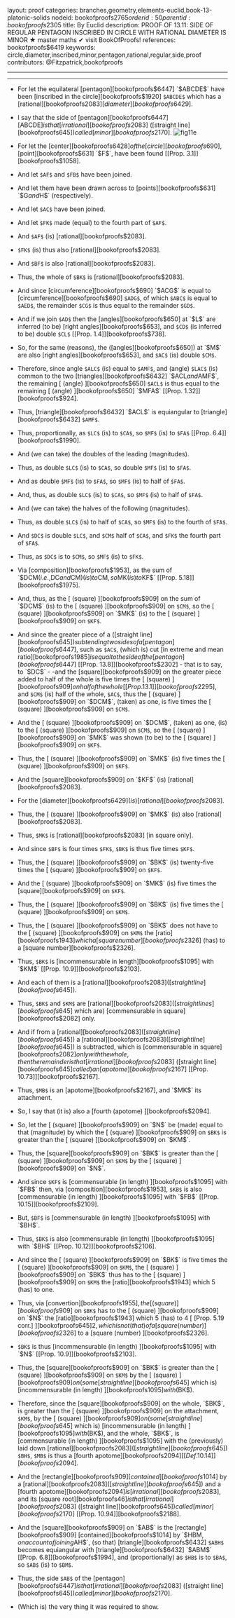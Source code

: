 layout: proof
categories: branches,geometry,elements-euclid,book-13-platonic-solids
nodeid: bookofproofs$2765
orderid: 50
parentid: bookofproofs$2305
title: By Euclid
description: PROOF OF 13.11: SIDE OF REGULAR PENTAGON INSCRIBED IN CIRCLE WITH RATIONAL DIAMETER IS MINOR &#9733; master maths &#10004; visit BookOfProofs!
references: bookofproofs$6419
keywords: circle,diameter,inscribed,minor,pentagon,rational,regular,side,proof
contributors: @Fitzpatrick,bookofproofs

---


---



* For let the equilateral [pentagon][bookofproofs$6447] `$ABCDE$` have been [inscribed in the circle][bookofproofs$1920] `$ABCDE$` which has a [rational][bookofproofs$2083] [diameter][bookofproofs$6429].
* I say that the side of [pentagon][bookofproofs$6447] [$ABCDE$] is that [irrational][bookofproofs$2083] ([straight line][bookofproofs$645]) called [minor][bookofproofs$2170].
![fig11e](https://github.com/bookofproofs/bookofproofs.github.io/blob/main/_sources/_assets/images/euclid/Book13/fig11e.png?raw=true)

* For let the [center][bookofproofs$6428] of the [circle][bookofproofs$690], [point][bookofproofs$631] `$F$`, have been found [[Prop. 3.1]][bookofproofs$1058].
* And let `$AF$` and `$FB$` have been joined.
* And let them have been drawn across to [points][bookofproofs$631] `$G$` and `$H$` (respectively).
* And let `$AC$` have been joined.
* And let `$FK$` made (equal) to the fourth part of `$AF$`.
* And `$AF$` (is) [rational][bookofproofs$2083].
* `$FK$` (is) thus also [rational][bookofproofs$2083].
* And `$BF$` is also [rational][bookofproofs$2083].
* Thus, the whole of `$BK$` is [rational][bookofproofs$2083].
* And since [circumference][bookofproofs$690] `$ACG$` is equal to [circumference][bookofproofs$690] `$ADG$`, of which `$ABC$` is equal to `$AED$`, the remainder `$CG$` is thus equal to the remainder `$GD$`.
* And if we join `$AD$` then the [angles][bookofproofs$650] at `$L$` are inferred (to be) [right angles][bookofproofs$653], and `$CD$` (is inferred to be) double `$CL$` [[Prop. 1.4]][bookofproofs$738].
* So, for the same (reasons), the ([angles][bookofproofs$650]) at `$M$` are also [right angles][bookofproofs$653], and `$AC$` (is) double `$CM$`.
* Therefore, since angle `$ALC$` (is) equal to `$AMF$`, and (angle) `$LAC$` (is) common to the two [triangles][bookofproofs$6432] `$ACL$` and `$AMF$`, the remaining [ (angle) ][bookofproofs$650] `$ACL$` is thus equal to the remaining [ (angle) ][bookofproofs$650] `$MFA$` [[Prop. 1.32]][bookofproofs$924].
* Thus, [triangle][bookofproofs$6432] `$ACL$` is equiangular to [triangle][bookofproofs$6432] `$AMF$`.
* Thus, proportionally, as `$LC$` (is) to `$CA$`, so `$MF$` (is) to `$FA$` [[Prop. 6.4]][bookofproofs$1990].
* And (we can take) the doubles of the leading (magnitudes).
* Thus, as double `$LC$` (is) to `$CA$`, so double `$MF$` (is) to `$FA$`.
* And as double `$MF$` (is) to `$FA$`, so `$MF$` (is) to half of `$FA$`.
* And, thus, as double `$LC$` (is) to `$CA$`, so `$MF$` (is) to half of `$FA$`.
* And (we can take) the halves of the following (magnitudes).
* Thus, as double `$LC$` (is) to half of `$CA$`, so `$MF$` (is) to the fourth of `$FA$`.
* And `$DC$` is double `$LC$`, and `$CM$` half of `$CA$`, and `$FK$` the fourth part of `$FA$`.
* Thus, as `$DC$` is to `$CM$`, so `$MF$` (is) to `$FK$`.
* Via [composition][bookofproofs$1953], as the sum of `$DCM$` (i.e., `$DC$` and `$CM$`) (is) to `$CM$`, so `$MK$` (is) to `$KF$` [[Prop. 5.18]][bookofproofs$1975].
* And, thus, as the [ (square) ][bookofproofs$909] on the sum of `$DCM$` (is) to the [ (square) ][bookofproofs$909] on `$CM$`, so the [ (square) ][bookofproofs$909] on `$MK$` (is) to the [ (square) ][bookofproofs$909] on `$KF$`.
* And since the greater piece of a ([straight line][bookofproofs$645]) subtending two sides of a [pentagon][bookofproofs$6447], such as `$AC$`, (which is) cut [in extreme and mean ratio][bookofproofs$1985] is equal to the side of the [pentagon][bookofproofs$6447] [[Prop. 13.8]][bookofproofs$2302] - that is to say, to `$DC$` - -and the [square][bookofproofs$909] on the greater piece added to half of the whole is five times the [ (square) ][bookofproofs$909] on half of the whole [[Prop. 13.1]][bookofproofs$2295], and `$CM$` (is) half of the whole, `$AC$`, thus the [ (square) ][bookofproofs$909] on `$DCM$`, (taken) as one, is five times the [ (square) ][bookofproofs$909] on `$CM$`.
* And the [ (square) ][bookofproofs$909] on `$DCM$`, (taken) as one, (is) to the [ (square) ][bookofproofs$909] on `$CM$`, so the [ (square) ][bookofproofs$909] on `$MK$` was shown (to be) to the [ (square) ][bookofproofs$909] on `$KF$`.
* Thus, the [ (square) ][bookofproofs$909] on `$MK$` (is) five times the [ (square) ][bookofproofs$909] on `$KF$`.
* And the [square][bookofproofs$909] on `$KF$` (is) [rational][bookofproofs$2083].
* For the [diameter][bookofproofs$6429] (is) [rational][bookofproofs$2083].
* Thus, the [ (square) ][bookofproofs$909] on `$MK$` (is) also [rational][bookofproofs$2083].
* Thus, `$MK$` is [rational][bookofproofs$2083] [in square only].
* And since `$BF$` is four times `$FK$`, `$BK$` is thus five times `$KF$`.
* Thus, the [ (square) ][bookofproofs$909] on `$BK$` (is) twenty-five times the [ (square) ][bookofproofs$909] on `$KF$`.
* And the [ (square) ][bookofproofs$909] on `$MK$` (is) five times the [square][bookofproofs$909] on `$KF$`.
* Thus, the [ (square) ][bookofproofs$909] on `$BK$` (is) five times the [ (square) ][bookofproofs$909] on `$KM$`.
* Thus, the [ (square) ][bookofproofs$909] on `$BK$` does not have to the [ (square) ][bookofproofs$909] on `$KM$` the [ratio][bookofproofs$1943] which a [square number][bookofproofs$2326] (has) to a [square number][bookofproofs$2326].
* Thus, `$BK$` is [incommensurable in length][bookofproofs$1095] with `$KM$` [[Prop. 10.9]][bookofproofs$2103].
* And each of them is a [rational][bookofproofs$2083] ([straight line][bookofproofs$645]).
* Thus, `$BK$` and `$KM$` are [rational][bookofproofs$2083] ([straight lines][bookofproofs$645] which are) [commensurable in square][bookofproofs$2082] only.
* And if from a [rational][bookofproofs$2083] ([straight line][bookofproofs$645]) a [rational][bookofproofs$2083] ([straight line][bookofproofs$645]) is subtracted, which is [commensurable in square][bookofproofs$2082] only with the whole, then the remainder is that [irrational][bookofproofs$2083] ([straight line][bookofproofs$645] called) an [apotome][bookofproofs$2167] [[Prop. 10.73]][bookofproofs$2167].
* Thus, `$MB$` is an [apotome][bookofproofs$2167], and `$MK$` its attachment.
* So, I say that (it is) also a [fourth (apotome) ][bookofproofs$2094].
* So, let the [ (square) ][bookofproofs$909] on `$N$` be (made) equal to that (magnitude) by which the [ (square) ][bookofproofs$909] on `$BK$` is greater than the [ (square) ][bookofproofs$909] on `$KM$`.
* Thus, the [square][bookofproofs$909] on `$BK$` is greater than the [ (square) ][bookofproofs$909] on `$KM$` by the [ (square) ][bookofproofs$909] on `$N$`.
* And since `$KF$` is [commensurable (in length) ][bookofproofs$1095] with `$FB$` then, via [composition][bookofproofs$1953], `$KB$` is also [commensurable (in length) ][bookofproofs$1095] with `$FB$` [[Prop. 10.15]][bookofproofs$2109].
* But, `$BF$` is [commensurable (in length) ][bookofproofs$1095] with `$BH$`.
* Thus, `$BK$` is also [commensurable (in length) ][bookofproofs$1095] with `$BH$` [[Prop. 10.12]][bookofproofs$2106].
* And since the [ (square) ][bookofproofs$909] on `$BK$` is five times the [ (square) ][bookofproofs$909] on `$KM$`, the [ (square) ][bookofproofs$909] on `$BK$` thus has to the [ (square) ][bookofproofs$909] on `$KM$` the [ratio][bookofproofs$1943] which 5 (has) to one.
* Thus, via [convertion][bookofproofs$1955], the [ (square) ][bookofproofs$909] on `$BK$` has to the [ (square) ][bookofproofs$909] on `$N$` the [ratio][bookofproofs$1943] which 5 (has) to 4 [ [Prop. 5.19 corr.] ][bookofproofs$645]2, which is not (that) of a [square (number) ][bookofproofs$2326] to a [square (number) ][bookofproofs$2326].
* `$BK$` is thus [incommensurable (in length) ][bookofproofs$1095] with `$N$` [[Prop. 10.9]][bookofproofs$2103].
* Thus, the [square][bookofproofs$909] on `$BK$` is greater than the [ (square) ][bookofproofs$909] on `$KM$` by the [ (square) ][bookofproofs$909] on (some [straight line][bookofproofs$645] which is) [incommensurable (in length) ][bookofproofs$1095] with ($BK$).
* Therefore, since the [square][bookofproofs$909] on the whole, `$BK$`, is greater than the [ (square) ][bookofproofs$909] on the attachment, `$KM$`, by the [ (square) ][bookofproofs$909] on (some [straight line][bookofproofs$645] which is) [incommensurable (in length) ][bookofproofs$1095] with ($BK$), and the whole, `$BK$`, is [commensurable (in length) ][bookofproofs$1095] with the (previously) laid down [rational][bookofproofs$2083] ([straight line][bookofproofs$645]) `$BH$`, `$MB$` is thus a [fourth apotome][bookofproofs$2094] [ [Def. 10.14] ][bookofproofs$2094].
* And the [rectangle][bookofproofs$909] [contained][bookofproofs$1014] by a [rational][bookofproofs$2083] ([straight line][bookofproofs$645]) and a [fourth apotome][bookofproofs$2094] is [irrational][bookofproofs$2083], and its [square root][bookofproofs$46] is that [irrational][bookofproofs$2083] ([straight line][bookofproofs$645]) called [minor][bookofproofs$2170] [[Prop. 10.94]][bookofproofs$2188].
* And the [square][bookofproofs$909] on `$AB$` is the [rectangle][bookofproofs$909] [contained][bookofproofs$1014] by `$HBM$`, on account of joining `$AH$`, (so that) [triangle][bookofproofs$6432] `$ABH$` becomes equiangular with [triangle][bookofproofs$6432] `$ABM$` [[Prop. 6.8]][bookofproofs$1994], and (proportionally) as `$HB$` is to `$BA$`, so `$AB$` (is) to `$BM$`.
* Thus, the side `$AB$` of the [pentagon][bookofproofs$6447] is that [irrational][bookofproofs$2083] ([straight line][bookofproofs$645]) called [minor][bookofproofs$2170].
* (Which is) the very thing it was required to show.
